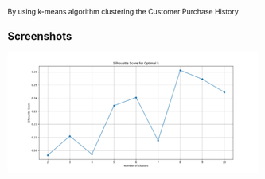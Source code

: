 By using k-means algorithm clustering the Customer Purchase History



## Screenshots
![App Screenshot](https://github.com/KandregulaCharan/PRODIGY_ML_02/blob/main/Figure_1.png)
